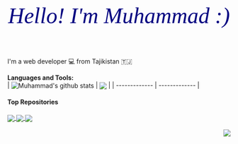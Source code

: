 <h1 align="center" style="color:navy; font:italic 50px bold ">Hello! I'm Muhammad :)</h1>
<br />

I'm a web developer :computer: from Tajikistan 🇹🇯


**Languages and Tools:**  
| <img align="center" src="https://github-readme-stats.vercel.app/api?username=Muhammad-21&show_icons=true&include_all_commits=true&theme=buefy&hide_border=true" alt="Muhammad's github stats" /> | <img align="center" src="https://github-readme-stats.vercel.app/api/top-langs/?username=Muhammad-21&layout=compact&theme=buefy&hide_border=true" /> |
| ------------- | ------------- |


#### Top Repositories

<a href="https://github.com/Muhammad-21/InfoEdu">
  <img align="center" src="https://github-readme-stats.vercel.app/api/pin/?username=Muhammad-21&repo=InfoEdu&theme=buefy" /> 
</a>
<a href="https://github.com/Muhammad-21/posts">
  <img align="center" src="https://github-readme-stats.vercel.app/api/pin/?username=Muhammad-21&repo=posts&theme=buefy" />
</a>  
<a href="https://github.com/Muhammad-21/calendar-events">
  <img align="center" src="https://github-readme-stats.vercel.app/api/pin/?username=Muhammad-21&repo=calendar-events&theme=buefy" />
</a>

<br />
<br />


<a href="https://t.me/idmm21">
  <img align="right" src="https://img.icons8.com/color/30/000000/telegram-app--v1.png"/>
</a>